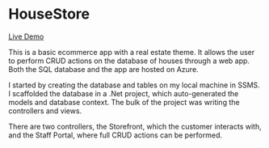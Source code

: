 # HouseStore

[Live Demo](https://housestore20210806112107.azurewebsites.net)

This is a basic ecommerce app with a real estate theme. It allows the user to perform CRUD actions on the database of houses through a web app. Both the SQL database and the app are hosted on Azure.

I started by creating the database and tables on my local machine in SSMS. I scaffolded the database in a .Net project, which auto-generated the models and database context. The bulk of the project was writing the controllers and views.

There are two controllers, the Storefront, which the customer interacts with, and the Staff Portal, where full CRUD actions can be performed.
